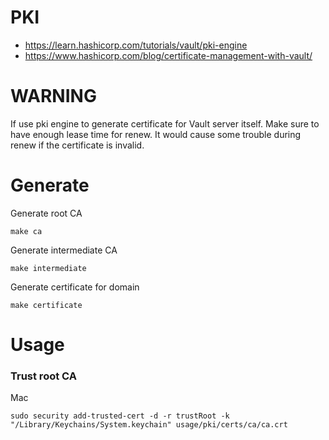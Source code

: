 PKI
===

- https://learn.hashicorp.com/tutorials/vault/pki-engine
- https://www.hashicorp.com/blog/certificate-management-with-vault/

# WARNING

If use pki engine to generate certificate for Vault server itself. Make sure to have enough lease time for renew. It would cause some trouble during renew if the certificate is invalid.

# Generate

Generate root CA
```
make ca
```

Generate intermediate CA
```
make intermediate
```

Generate certificate for domain
```
make certificate
```

# Usage

### Trust root CA

Mac
```
sudo security add-trusted-cert -d -r trustRoot -k "/Library/Keychains/System.keychain" usage/pki/certs/ca/ca.crt
```
